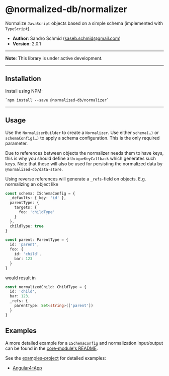 # @normalized-db/normalizer

Normalize `JavaScript` objects based on a simple schema (implemented with `TypeScript`).

 - **Author**: Sandro Schmid ([saseb.schmid@gmail.com](<mailto:saseb.schmid@gmail.com>))
 - **Version**: 2.0.1

---

**Note**: This library is under active development.

---

## Installation

Install using NPM:

    `npm install --save @normalized-db/normalizer`

---

## Usage

Use the `NormalizerBuilder` to create a `Normalizer`. Use either `schema(…)` or `schemaConfig(…)` to apply a 
schema configuration. This is the only required parameter. 

Due to references between objects the normalizer needs them 
to have keys, this is why you should define a `UniqueKeyCallback` which generates such keys. Note that these will also 
be used for persisting the normalized data by `@normalized-db/data-store`.

Using reverse references will generate a `_refs`-field on objects. E.g. normalizing an object like 

```typescript
const schema: ISchemaConfig = {
  _defaults: { key: 'id' },
  parentType: {
    targets: {
      foo: 'childType'
    }
  },
  childType: true
}

const parent: ParentType = { 
  id: 'parent',
  foo: { 
    id: 'child', 
    bar: 123
  }
}
```
 
would result in

```typescript
const normalizedChild: ChildType = { 
  id: 'child', 
  bar: 123, 
  _refs: { 
    parentType: Set<string>(['parent'])
  }
}
```

## Examples

A more detailed example for a `ISchemaConfig` and normalization input/output can be found in the 
[core-module's README](https://github.com/normalized-db/core/blob/master/README.md).

See the [examples-project](https://github.com/normalized-db/examples) for detailed examples:

 - [Angular4-App](https://github.com/normalized-db/examples/tree/master/angular-demo)
